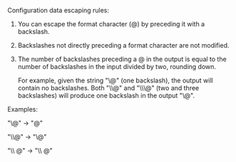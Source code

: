 Configuration data escaping rules:

1. You can escape the format character (@) by preceding it with a backslash.

2. Backslashes not directly preceding a format character are not modified.

3. The number of backslashes preceding a @ in the output is equal to the number
   of backslashes in the input divided by two, rounding down.

   For example, given the string "\\@" (one backslash), the output will contain
   no backslashes.  Both "\\\\@" and "\\\\\\@" (two and three backslashes) will
   produce one backslash in the output "\\@".

Examples:

"\\@" -> "@"

"\\\\@" -> "\\@"

"\\\\ @" -> "\\\\ @"

